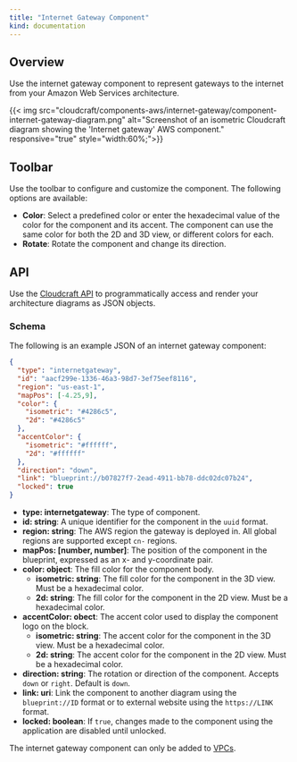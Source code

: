 ```yaml
---
title: "Internet Gateway Component"
kind: documentation
---
```

## Overview

Use the internet gateway component to represent gateways to the internet from your Amazon Web Services architecture.

{{< img src="cloudcraft/components-aws/internet-gateway/component-internet-gateway-diagram.png" alt="Screenshot of an isometric Cloudcraft diagram showing the 'Internet gateway' AWS component." responsive="true" style="width:60%;">}}

## Toolbar

Use the toolbar to configure and customize the component. The following options are available:

- **Color**: Select a predefined color or enter the hexadecimal value of the color for the component and its accent. The component can use the same color for both the 2D and 3D view, or different colors for each.
- **Rotate**: Rotate the component and change its direction.

## API

Use the [Cloudcraft API][1] to programmatically access and render your architecture diagrams as JSON objects.

### Schema

The following is an example JSON of an internet gateway component:

```json
{
  "type": "internetgateway",
  "id": "aacf299e-1336-46a3-98d7-3ef75eef8116",
  "region": "us-east-1",
  "mapPos": [-4.25,9],
  "color": {
    "isometric": "#4286c5",
    "2d": "#4286c5"
  },
  "accentColor": {
    "isometric": "#ffffff",
    "2d": "#ffffff"
  },
  "direction": "down",
  "link": "blueprint://b07827f7-2ead-4911-bb78-ddc02dc07b24",
  "locked": true
}
```

- **type: internetgateway**: The type of component.
- **id: string**: A unique identifier for the component in the `uuid` format.
- **region: string**: The AWS region the gateway is deployed in. All global regions are supported except `cn-` regions.
- **mapPos: [number, number]**: The position of the component in the blueprint, expressed as an x- and y-coordinate pair.
- **color: object**: The fill color for the component body.
  - **isometric: string**: The fill color for the component in the 3D view. Must be a hexadecimal color.
  - **2d: string**: The fill color for the component in the 2D view. Must be a hexadecimal color.
- **accentColor: obect**: The accent color used to display the component logo on the block.
  - **isometric: string**: The accent color for the component in the 3D view. Must be a hexadecimal color.
  - **2d: string**: The accent color for the component in the 2D view. Must be a hexadecimal color.
- **direction: string**: The rotation or direction of the component. Accepts `down` or `right`. Default is `down`.
- **link: uri**: Link the component to another diagram using the `blueprint://ID` format or to external website using the `https://LINK` format.
- **locked: boolean**: If `true`, changes made to the component using the application are disabled until unlocked.

The internet gateway component can only be added to [VPCs][2].

[1]: https://developers.cloudcraft.co/
[2]: /cloudcraft/components-aws/vpc/